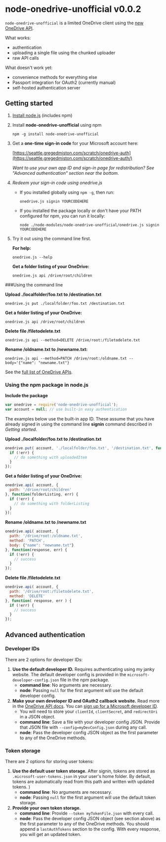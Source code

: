 # node-onedrive-unofficial v0.0.2

`node-onedrive-unofficial` is a limited OneDrive client using the [new OneDrive API](http://dev.onedrive.com).

What works:

* authentication
* uploading a single file using the chunked uploader
* raw API calls

What doesn't work yet:

* convenience methods for everything else
* Passport integration for OAuth2 (currently manual)
* self-hosted authentication server


## Getting started
1. [Install node.js](https://nodejs.org/download/) (includes npm)
2. Install **node-onedrive-unofficial** using npm
	
	``npm -g install node-onedrive-unofficial``
	
3. Get a **one-time sign-in code** for your Microsoft account here:

	[https://seattle.gregedmiston.com/scratch/onedrive-auth](https://seattle.gregedmiston.com/scratch/onedrive-auth/)
	
	_Want to use your own app ID and sign-in page for redistribution?  See "Advanced authentication" section near the bottom._

4. *Redeem your sign-in code using onedrive.js*

   * If you installed globally using ``npm -g``, then run:
     
     ``onedrive.js signin YOURCODEHERE``          

   * If you installed the package locally or don't have your PATH configured for npm, you can run it locally:
   
     ``node ./node-modules/node-onedrive-unofficial/onedrive.js signin YOURCODEHERE``
     
5. Try it out using the command line first.

   **For help:**
   
   ``onedrive.js --help ``
   
   **Get a folder listing of your OneDrive:**
	
   ``onedrive.js api /drive/root/children ``
   
###Using the command line
   
**Upload ./localfolder/foo.txt to /destination.txt**

``onedrive.js put ./localfolder/foo.txt /destination.txt``

**Get a folder listing of your OneDrive:**

``onedrive.js api /drive/root/children``

**Delete file /filetodelete.txt**

``onedrive.js api --method=DELETE /drive/root:/filetodelete.txt``
   
**Rename /oldname.txt to /newname.txt:**

``onedrive.js api --method=PATCH /drive/root:/oldname.txt --body='{"name": "newname.txt"}``

See the [full list of OneDrive APIs](http://onedrive.github.io/README.htm#root-resources).

### Using the npm package in node.js

**Include the package**

```js
var onedrive = require('node-onedrive-unofficial');
var account = null; // use built-in easy authentication
```

The examples below use the built-in app ID.  These assume that you have already signed in using the command line **signin** command described in *Getting started*. 

**Upload ./localfolder/foo.txt to /destination.txt**

```js
onedrive.put( account, './localfolder/foo.txt', '/destination.txt', function(uploadedItem, err) {
  if (!err) {
  	// do something with uploadedItem
  }
});
```

**Get a folder listing of your OneDrive:**

```js
onedrive.api( account, {
  path: '/drive/root/children'
}, function(folderListing, err) {
  if (!err) {
    // do something with folderListing
  }
});
```

**Rename /oldname.txt to /newname.txt**

```js
onedrive.api( account, {
  path: '/drive/root:/oldname.txt',
  method: 'PATCH',
  body: {"name": "newname.txt"}
}, function(response, err) {
  if (!err) {
    // success
  }
});
```

**Delete file /filetodelete.txt**

```js
onedrive.api( account, {
  path: '/drive/root:/filetodelete.txt',
  method: 'DELETE'
}, function( response, err ) {
  if (!err) {
    // success
  }
});
```

## Advanced authentication
### Developer IDs
There are 2 options for developer IDs:

1. **Use the default developer ID.**  Requires authenticating using my janky website. The default developer config is provided in the `microsoft-developer-config.json` file in the npm package.
   * **command line**:  No arguments are necessary.
   * **node**: Passing `null` for the first argument will use the default developer config.
2. **Make your own developer ID and OAuth2 callback website.** Read more in the [OneDrive API docs](http://onedrive.github.io/auth/msa_oauth.htm).  You can [sign up for a Microsoft developer ID](http://go.microsoft.com/fwlink/p/?LinkId=193157).
   * You will need to store your `clientId`, `clientSecret`, and `redirectUri` in a JSON object.
   * **command line**: Save a file with your developer config JSON.  Provide that JSON file with `--config=myDevConfig.json` during any call.
   * **node**: Pass the developer config JSON object as the first parameter to any of the OneDrive methods.
   
### Token storage
There are 2 options for storing user tokens:

1. **Use the default user token storage.**  After signin, tokens are stored as `.microsoft-user-tokens.json` in your user's home folder. By default, tokens are automatically read from this path and written with updated tokens. )
   * **command line**:  No arguments are necessary.
   * **node**: Passing `null` for the first argument will use the default token storage.
2. **Provide your own token storage.**
   * **command line**:  Provide `--token myTokenFile.json` with every call.
   * **node**:  Pass the developer config JSON object (see section above) as the first parameter to any of the OneDrive methods.  You should append a `lastAuthTokens` section to the config.  With every response, you will get an updated token.
